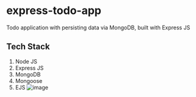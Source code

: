 # express-todo-app

Todo application with persisting data via MongoDB, built with Express JS

## Tech Stack

1. Node JS
2. Express JS
3. MongoDB
4. Mongoose
5. EJS
![image](https://user-images.githubusercontent.com/93285360/148135164-51e3eb67-0f50-42ac-a26d-3751322bcebe.png)
